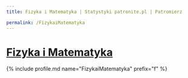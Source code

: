 ```yaml
---
title: Fizyka i Matematyka | Statystyki patronite.pl | Patromierz

permalink: /FizykaiMatematyka
---
```


# [Fizyka i Matematyka](https://patronite.pl/FizykaiMatematyka)

{% include profile.md name="FizykaiMatematyka" prefix="f" %}
